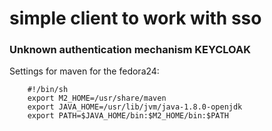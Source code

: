 # simple client to work with sso

### Unknown authentication mechanism KEYCLOAK

Settings for maven for the fedora24:

        #!/bin/sh
        export M2_HOME=/usr/share/maven
        export JAVA_HOME=/usr/lib/jvm/java-1.8.0-openjdk
        export PATH=$JAVA_HOME/bin:$M2_HOME/bin:$PATH
